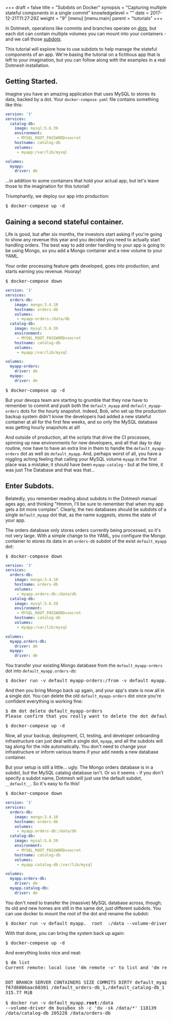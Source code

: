 +++
draft = false
title = "Subdots on Docker"
synopsis = "Capturing multiple stateful components in a single commit"
knowledgelevel = ""
date = 2017-12-21T11:27:29Z
weight = "9"
[menu]
  [menu.main]
    parent = "tutorials"
+++

In Dotmesh, operations like commits and branches operate on [*dots*](/concepts/what-is-a-datadot/),
but each dot can contain multiple volumes you can mount into your
containers - and we call those [*subdots*](/concepts/what-is-a-datadot/#subdots).

This tutorial will explore how to use subdots to help manage the
stateful components of an app. We're basing the tutorial on a
fictitious app that is left to your imagination, but you can follow
along with the examples in a real Dotmesh installation.

## Getting Started.

Imagine you have an amazing application that uses MySQL to stores its
data, backed by a dot. Your `docker-compose.yaml` file contains something
like this:

```yaml
version: '3'
services:
  catalog-db:
    image: mysql:5.6.39
    environment:
     - MYSQL_ROOT_PASSWORD=secret
    hostname: catalog-db
    volumes:
     - myapp:/var/lib/mysql

volumes:
  myapp:
    driver: dm
```

...in addition to some containers that hold your actual app, but let's
leave those to the imagination for this tutorial!

Triumphantly, we deploy our app into production:

<div class="highlight"><pre class="chromaManual">
$ <kbd>docker-compose up -d</kbd>
</pre></div>

## Gaining a second stateful container.

Life is good, but after six months, the investors start asking if
you're going to show any revenue this year and you decided you need to
actually start handling orders. The best way to add order handling to
your app is going to be using Mongo, so you add a Mongo container and
a new volume to your YAML.

Your order processing feature gets developed, goes into production,
and starts earning you revenue. Hooray!

<div class="highlight"><pre class="chromaManual">
$ <kbd>docker-compose down</kbd>
</pre></div>

```yaml
version: '3'
services:
  orders-db:
    image: mongo:3.4.10
    hostname: orders-db
    volumes:
     - myapp-orders:/data/db
  catalog-db:
    image: mysql:5.6.39
    environment:
     - MYSQL_ROOT_PASSWORD=secret
    hostname: catalog-db
    volumes:
     - myapp:/var/lib/mysql

volumes:
  myapp-orders:
    driver: dm
  myapp:
    driver: dm
```

<div class="highlight"><pre class="chromaManual">
$ <kbd>docker-compose up -d</kbd>
</pre></div>

But your devops team are starting to grumble that they now have to
remember to commit and push both the `default_myapp` and
`default_myapp-orders` dots for the hourly snapshot. Indeed, Bob, who
set up the production backup system didn't know the developers had
added a new stateful container at all for the first few weeks, and so
only the MySQL database was getting hourly snapshots at all!

And outside of production, all the scripts that drive the CI
processes, spinning up new environments for new developers, and all
that day to day routine, now have to have an extra line in them to
handle the `default_myapp-orders` dot as well as `default_myapp`. And,
perhaps worst of all, you have a niggling aching feeling that calling
your MySQL volume `myapp` in the first place was a mistake; it should
have been `myapp-catalog` - but at the time, it was just The Database
and that was that...

## Enter Subdots.

Belatedly, you remember reading about subdots in the Dotmesh manual
ages ago, and thinking "Hmmm, I'll be sure to remember that when my
app gets a bit more complex". Clearly, the two databases should be
subdots of a single `default_myapp` dot that, as the name suggests,
stores the state of your app.

The orders database only stores orders currently being processed, so
it's not very large. With a simple change to the YAML, you configure
the Mongo container to stores its data in an `orders-db` subdot of the
exist `default_myapp` dot:

<div class="highlight"><pre class="chromaManual">
$ <kbd>docker-compose down</kbd>
</pre></div>

```yaml
version: '3'
services:
  orders-db:
    image: mongo:3.4.10
    hostname: orders-db
    volumes:
     - myapp.orders-db:/data/db
  catalog-db:
    image: mysql:5.6.39
    environment:
     - MYSQL_ROOT_PASSWORD=secret
    hostname: catalog-db
    volumes:
     - myapp:/var/lib/mysql

volumes:
  myapp.orders-db:
    driver: dm
  myapp:
    driver: dm
```

You transfer your existing Mongo database from the
`default_myapp-orders` dot into `default_myapp.orders-db`:

<div class="highlight"><pre class="chromaManual">
$ <kbd>docker run -v default_myapp-orders:/from -v default_myapp.orders-db:/to --volume-driver dm busybox sh -c 'cp -r /from/* /to'</kbd>
</pre></div>

And then you bring Mongo back up again, and your app's state is now
all in a single dot. You can delete the old `default_myapp-orders` dot
once you're confident everything is working fine:

<div class="highlight"><pre class="chromaManual">
$ <kbd>dm dot delete default_myapp-orders</kbd>
Please confirm that you really want to delete the dot default_myapp-orders, including all branches and commits? (enter Y to continue): <kbd>Y</kbd>
</pre></div>


<div class="highlight"><pre class="chromaManual">
$ <kbd>docker-compose up -d</kbd>
</pre></div>

Now, all your backup, deployment, CI, testing, and developer
onboarding infrastructure can just deal with a single dot, `myapp`,
and all the subdots will tag along for the ride automatically. You
don't need to change your infrastructure or inform various teams if
your add needs a new database container.

But your setup is still a little... ugly. The Mongo orders database is
in a subdot, but the MySQL catalog database isn't. Or so it seems - if
you don't specify a subdot name, Dotmesh will just use the default
subdot, `__default__`. So it's easy to fix this!

<div class="highlight"><pre class="chromaManual">
$ <kbd>docker-compose down</kbd>
</pre></div>

```yaml
version: '3'
services:
  orders-db:
    image: mongo:3.4.10
    hostname: orders-db
    volumes:
     - myapp.orders-db:/data/db
  catalog-db:
    image: mysql:5.6.39
    environment:
     - MYSQL_ROOT_PASSWORD=secret
    hostname: catalog-db
    volumes:
     - myapp.catalog-db:/var/lib/mysql

volumes:
  myapp.orders-db:
    driver: dm
  myapp.catalog-db:
    driver: dm
```

You don't need to transfer the (massive) MySQL database across,
though; its old and new homes are still in the same dot, just
different subdots. You can use docker to mount the *root* of the dot
and rename the subdot:

<div class="highlight"><pre class="chromaManual">
$ <kbd>docker run -v default_myapp.__root__:/data --volume-driver dm busybox mv /data/__default__ /data/catalog-db</kbd>
</pre></div>

With that done, you can bring the system back up again:

<div class="highlight"><pre class="chromaManual">
$ <kbd>docker-compose up -d</kbd>
</pre></div>

And everything looks nice and neat:

<div class="highlight"><pre class="chromaManual">
$ <kbd>dm list</kbd>
Current remote: local (use 'dm remote -v' to list and 'dm remote switch' to switch)

  DOT            BRANCH  SERVER            CONTAINERS                                  SIZE        COMMITS  DIRTY
  default_myapp  master  f67d6806aac60301  /default_orders-db_1,/default_catalog-db_1  315.77 MiB  0        315.77 MiB  
$ <kbd>docker run -v default_myapp.__root__:/data --volume-driver dm busybox sh -c 'du -sk /data/*'</kbd>
118139	/data/catalog-db
205228	/data/orders-db
</pre></div>
